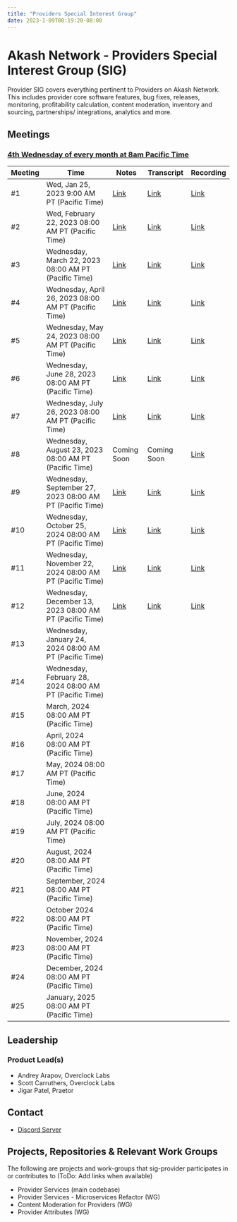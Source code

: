 ```yaml
---
title: "Providers Special Interest Group"
date: 2023-1-09T00:19:20-08:00
---
```


# Akash Network - Providers Special Interest Group (SIG)

Provider SIG covers everything pertinent to Providers on Akash Network. This includes provider core software features, bug fixes, releases, monitoring, profitability calculation, content moderation, inventory and sourcing, partnerships/ integrations, analytics and more.

## Meetings

### [4th Wednesday of every month at 8am Pacific Time](https://calendar.google.com/calendar/u/0?cid=Y18yNWU1ZTM3NDhlNGM0YWI3YTU1ZjQxZmJjNWViZWJjYzBhMDNiNDBmYjAyODc4NWYxNDE1OWJmYWViZWExMmUyQGdyb3VwLmNhbGVuZGFyLmdvb2dsZS5jb20)



| Meeting | Time | Notes | Transcript | Recording
| --- | --- | --- | --- | --- |
| #1 | Wed, Jan 25, 2023 9:00 AM PT (Pacific Time) | [Link](https://github.com/akash-network/community/blob/main/sig-providers/meetings/001-2023-01-25.md) | [Link](https://github.com/akash-network/community/blob/main/sig-providers/meetings/001-2023-01-25.md#transcript) | [Link](https://ul6obj7t6ueiuh7zjrlxfhr6ybeatjt4iox6mbvwvgzju5rwnwqa.arweave.net/ovzgp_P1CIof-UxXcp4-wEgJpnxDr-YGtqmymnY2baA)
| #2 | Wed, February 22, 2023 08:00 AM PT (Pacific Time) | [Link](https://github.com/akash-network/community/blob/main/sig-providers/meetings/002-2023-02-22.md) | [Link](https://github.com/akash-network/community/blob/main/sig-providers/meetings/002-2023-02-22.md#transcript) | [Link](https://p6g7zknocnrow2tlz4mjj5jdj2kallje75f3l56r4xskcky56llq.arweave.net/f438qa4TYutqa88YlPUjTpQFrST_S7X30eXkoSsd8tc)
| #3 | Wednesday, March 22, 2023 08:00 AM PT (Pacific Time) | [Link](https://github.com/akash-network/community/blob/main/sig-providers/meetings/003-2023-03-22.md)   | [Link](https://github.com/akash-network/community/blob/main/sig-providers/meetings/003-2023-03-22.md#transcript)  | [Link](https://cfka4pfl3wgmzbphlkmzsmitnlohvfldmfixfw3wx7j4arekbnma.arweave.net/EVQOPKvdjMyF51qZmTETatx6lWNhUXLbdr_TwESKC1g)
| #4 | Wednesday, April 26, 2023 08:00 AM PT (Pacific Time) | [Link](https://github.com/akash-network/community/blob/main/sig-providers/meetings/004-2023-04-26.md)   | [Link](https://github.com/akash-network/community/blob/main/sig-providers/meetings/004-2023-04-26.md#transcript)  | [Link](https://gp5vbb2mg74mbgmf4xkefpotbgvrqfzibdjcsizh5nvejmu6p5ia.arweave.net/M_tQh0w3-MCZheXUQr3TCasYFygI0ikjJ-tqRLKef1A)
| #5 | Wednesday, May 24, 2023 08:00 AM PT (Pacific Time) |[Link](https://github.com/akash-network/community/blob/main/sig-providers/meetings/005-2023-05-24.md)   | [Link](https://github.com/akash-network/community/blob/main/sig-providers/meetings/005-2023-05-24.md#transcript)  | [Link](https://if3z55gxv2gojopfrcixtyb2koadlpgx53jjgvdz5lj2ggziyujq.arweave.net/QXee9NeujOS55YiReeA6U4A1vNfu0pNUeerToxsoxRM)
| #6 | Wednesday, June 28, 2023 08:00 AM PT (Pacific Time) |[Link](https://github.com/akash-network/community/blob/main/sig-providers/meetings/006-2023-06-28.md)   |[Link](https://github.com/akash-network/community/blob/main/sig-providers/meetings/006-2023-06-28.md#transcript)  |[Link](https://2jhvugx5hdjf64c3a7bilpuy3rvlluzkxpxxzkzuiojxdz5le47q.arweave.net/0k9aGv040l9wWwfChb6Y3Gq10yq773yrNEOTceerJz8)
| #7 | Wednesday, July 26, 2023 08:00 AM PT (Pacific Time) |[Link](https://github.com/akash-network/community/blob/main/sig-providers/meetings/007-2023-07-26.md)   |[Link](https://github.com/akash-network/community/blob/main/sig-providers/meetings/007-2023-07-26.md#transcript)  | [Link](https://uhtiiuhhwfdou4iqzzpavcyys5zi7o7zkm4surfahhhqvogmkxia.arweave.net/oeaEUOexRupxEM5eCosYl3KPu_lTOSpEoDnPCrjMVdA)
| #8 | Wednesday, August 23, 2023 08:00 AM PT (Pacific Time) | Coming Soon   | Coming Soon |[Link](https://nx67v3sczxu3p7okp6c2gjo3npkxrm77kehza2upyyolb3qzi4sq.arweave.net/bf367kLN6bf9yn-FoyXba9V4s_9RD5Bqj8YcsO4ZRyU)
| #9 | Wednesday, September 27, 2023 08:00 AM PT (Pacific Time) |[Link](https://github.com/akash-network/community/blob/main/sig-providers/meetings/009-2023-09-27.md)   |[Link](https://github.com/akash-network/community/blob/main/sig-providers/meetings/009-2023-09-27.md#transcript)  |[Link](https://c5g4xir7o2v6il2syhpnqgaooslncply3whcz64ykkn4anqppzha.arweave.net/F03Loj92q-QvUsHe2BgOdJbRPXjdjiz7mFKbwDYPfk4)
| #10 | Wednesday, October 25, 2024 08:00 AM PT (Pacific Time) |[Link](https://github.com/akash-network/community/blob/main/sig-providers/meetings/010-2023-10-25.md)   |[Link](https://github.com/akash-network/community/blob/main/sig-providers/meetings/010-2023-10-25.md#transcript)  |[Link](https://2aefpzwgiwj6jzkl5fdsn7us3pjprpnpkoqqrrsu6bjaukktnxya.arweave.net/0AhX5sZFk-TlS-lHJv6S29L4va9ToQjGVPBSCilTbfA)
| #11 | Wednesday, November 22, 2024 08:00 AM PT (Pacific Time) |[Link](https://github.com/akash-network/community/blob/main/sig-providers/meetings/011-2023-11-22.md)| [Link](https://github.com/akash-network/community/blob/main/sig-providers/meetings/011-2023-11-22.md#transcript)|[Link](https://2ubf2cciht62e3qpxjur4h3ihccbyk6v2hbanktvxq2wcnifp5sa.arweave.net/1QJdCEg8_aJuD7ppHh9oOIQcK9XRwgaqdbw1YTUFf2Q) 
| #12 | Wednesday, December 13, 2023 08:00 AM PT (Pacific Time) |[Link](https://github.com/akash-network/community/blob/main/sig-providers/meetings/012-2023-12-13.md)|[Link](https://github.com/akash-network/community/blob/main/sig-providers/meetings/012-2023-12-13.md#transcript)|[Link](https://ro5kevc2mbgfpzyb7ufa5bor6thecu23sbzrqrham53ivpiljp2q.arweave.net/i7qiVFpgTFfnAf0KDoXR9M5BU1uQcxhE4Gd2ir0LS_U)
| #13 | Wednesday, January 24, 2024 08:00 AM PT (Pacific Time) |   |  |
| #14 | Wednesday, February 28, 2024 08:00 AM PT (Pacific Time) |   |  |
| #15| March, 2024 08:00  AM PT (Pacific Time) |  | |
| #16| April, 2024 08:00  AM PT (Pacific Time) |  | |
| #17| May, 2024 08:00  AM PT (Pacific Time) |  | |
| #18| June, 2024 08:00  AM PT (Pacific Time) |  | |
| #19| July, 2024 08:00  AM PT (Pacific Time) |  | |
| #20| August, 2024 08:00  AM PT (Pacific Time) |  | |
| #21| September, 2024 08:00  AM PT (Pacific Time) |  | |
| #22| October 2024 08:00  AM PT (Pacific Time) |  | |
| #23| November, 2024 08:00  AM PT (Pacific Time) |  | |
| #24| December, 2024 08:00  AM PT (Pacific Time) |  | |
| #25| January, 2025 08:00  AM PT (Pacific Time) |  | |

## Leadership

### Product Lead(s)

- Andrey Arapov, Overclock Labs
- Scott Carruthers, Overclock Labs
- Jigar Patel, Praetor


## Contact

- [Discord Server](https://discord.com/channels/747885925232672829/1062750618713862275/1063150051590947010)

## Projects, Repositories & Relevant Work Groups

The following are projects and work-groups that sig-provider participates in or contributes to (ToDo: Add links when available)

- Provider Services (main codebase)
- Provider Services - Microservices Refactor (WG)
- Content Moderation for Providers (WG)
- Provider Attributes (WG)
